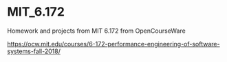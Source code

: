 # MIT_6.172
Homework and projects from MIT 6.172 from OpenCourseWare

https://ocw.mit.edu/courses/6-172-performance-engineering-of-software-systems-fall-2018/

